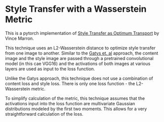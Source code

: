 # Style Transfer with a Wasserstein Metric 

This is a pytorch implementation of [Style Transfer as Optimum Transport](https://github.com/VinceMarron/style_transfer) by Vince Marron. 

This technique uses an L2-Wasserstein distance to optimize style transfer from one image to another. Similar to the [Gatys et. al](https://arxiv.org/abs/1508.06576) approach, the content image and the style image are passed through a pretrained convolutional model (in this cae VGG16) and the activations of both images at various layers are used as input to the loss function.

Unlike the Gatys approach, this technique does not use a combination of content loss and style loss. There is only one loss function - the L2-Wasserstein metric.

To simplify calculation of the metric, this technique assumes that the activations input into the loss function are multivariate Gaussian distributions modeled by the first two moments. This allows for a very straightforward calculation of the loss.
